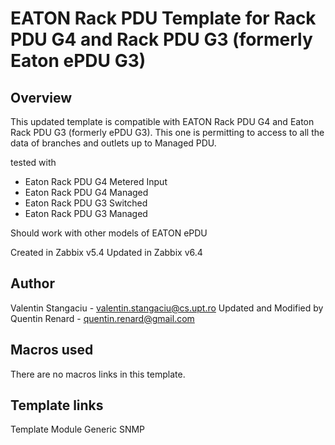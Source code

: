 # EATON Rack PDU Template for Rack PDU G4 and Rack PDU G3 (formerly Eaton ePDU G3)

## Overview


This updated template is compatible with EATON Rack PDU G4 and Eaton Rack PDU G3 (formerly ePDU G3). This one is permitting to access to all the data of branches and outlets up to Managed PDU.




tested with 
- Eaton Rack PDU G4 Metered Input
- Eaton Rack PDU G4 Managed
- Eaton Rack PDU G3 Switched
- Eaton Rack PDU G3 Managed


Should work with other models of EATON ePDU


Created in Zabbix v5.4
Updated in Zabbix v6.4



## Author

Valentin Stangaciu - valentin.stangaciu@cs.upt.ro
Updated and Modified by 
Quentin Renard - quentin.renard@gmail.com

## Macros used

There are no macros links in this template.

## Template links

Template Module Generic SNMP

